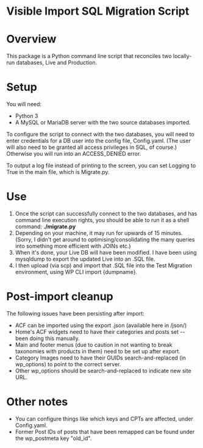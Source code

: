 # Visible Import SQL Migration Script

# Overview
This package is a Python command line script that reconciles two locally-run databases, Live and Production.

# Setup

You will need:
* Python 3
* A MySQL or MariaDB server with the two source databases imported.

To configure the script to connect with the two databases, you will need to enter credentials for a DB user into the config file, Config.yaml. (The user will also need to be granted all access privileges in SQL, of course.) Otherwise you will run into an ACCESS_DENIED error.

To output a log file instead of printing to the screen, you can set Logging to True in the main file, which is Migrate.py.


# Use

1. Once the script can successfully connect to the two databases, and has command line execution rights, you should be able to run it as a shell command: **./migrate.py**
2. Depending on your machine, it may run for upwards of 15 minutes. (Sorry, I didn't get around to optimising/consolidating the many queries into something more efficient with JOINs etc.)
3. When it's done, your Live DB will have been modified. I have been using mysqldump to export the updated Live into an .SQL file.
4. I then upload (via scp) and import that .SQL file into the Test Migration environment, using WP CLI import {dumpname}.

# Post-import cleanup

The following issues have been persisting after import:

* ACF can be imported using the export .json (available here in /json/)
* Home's ACF widgets need to have their categories and posts set -- been doing this manually.
* Main and footer menus (due to caution in not wanting to break taxonomies with products in them) need to be set up after export.
* Category Images need to have their GUIDs search-and-replaced (in wp_options) to point to the correct server.
* Other wp_options should be search-and-replaced to indicate new site URL.

# Other notes

* You can configure things like which keys and CPTs are affected, under Config.yaml.
* Former Post IDs of posts that have been remapped can be found under the wp_postmeta key "old_id".

